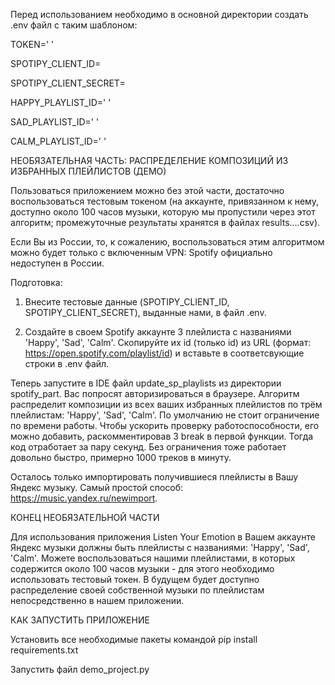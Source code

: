 Перед использованием необходимо в основной директории создать .env файл с таким шаблоном:

TOKEN=' '

SPOTIPY_CLIENT_ID=

SPOTIPY_CLIENT_SECRET=

HAPPY_PLAYLIST_ID=' '

SAD_PLAYLIST_ID=' '

CALM_PLAYLIST_ID=' '

НЕОБЯЗАТЕЛЬНАЯ ЧАСТЬ: РАСПРЕДЕЛЕНИЕ КОМПОЗИЦИЙ ИЗ ИЗБРАННЫХ ПЛЕЙЛИСТОВ (ДЕМО)

Пользоваться приложением можно без этой части, достаточно воспользоваться тестовым токеном (на аккаунте, привязанном к нему, доступно около 100 часов музыки, которую мы пропустили через этот алгоритм; промежуточные результаты хранятся в файлах results....csv). 

Если Вы из России, то, к сожалению, воспользоваться этим алгоритмом можно будет только с включенным VPN: Spotify официально недоступен в России.

Подготовка:

1. Внесите тестовые данные (SPOTIPY_CLIENT_ID, SPOTIPY_CLIENT_SECRET), выданные нами, в файл .env.

2. Создайте в своем Spotify аккаунте 3 плейлиста с названиями 'Happy', 'Sad', 'Calm'. Скопируйте их id (только id) из URL (формат: https://open.spotify.com/playlist/id) и вставьте в соответсвующие строки в .env файл.

Теперь запустите в IDE файл update_sp_playlists из директории spotify_part. Вас попросят авторизироваться в браузере. Алгоритм распределит композиции из всех ваших избранных плейлистов по трём плейлистам: 'Happy', 'Sad', 'Calm'. По умолчанию не стоит ограничение по времени работы. Чтобы ускорить проверку работоспособности, его можно добавить, раскомментировав 3 break в первой функции. Тогда код отработает за пару секунд. Без ограничения тоже работает довольно быстро, примерно 1000 треков в минуту.

Осталось только импортировать получившиеся плейлисты в Вашу Яндекс музыку. Самый простой способ: https://music.yandex.ru/newimport. 

КОНЕЦ НЕОБЯЗАТЕЛЬНОЙ ЧАСТИ

Для использования приложения Listen Your Emotion в Вашем аккаунте Яндекс музыки должны быть плейлисты с названиями: 'Happy', 'Sad', 'Calm'. Можете воспользоваться нашими плейлистами, в которых содержится около 100 часов музыки - для этого необходимо использовать тестовый токен. В будущем будет доступно распределение своей собственной музыки по плейлистам непосредственно в нашем приложении.


КАК ЗАПУСТИТЬ ПРИЛОЖЕНИЕ

Установить все необходимые пакеты командой pip install requirements.txt

Запустить файл demo_project.py

